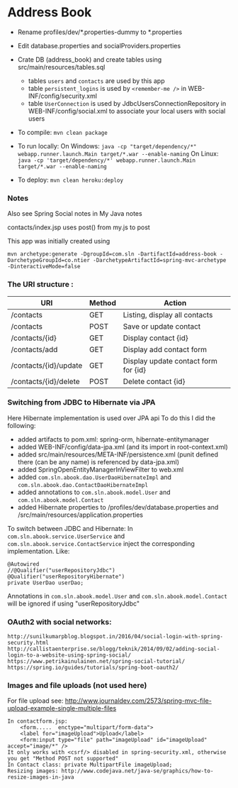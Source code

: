 # Address Book

+ Rename profiles/dev/*.properties-dummy to *.properties
+ Edit database.properties and socialProviders.properties
+ Crate DB (address_book) and create tables using src/main/resources/tables.sql
	+ tables `users` and `contacts` are used by this app
	+ table `persistent_logins` is used by `<remember-me />` in WEB-INF/config/security.xml  
	+ table `UserConnection` is used by JdbcUsersConnectionRepository in WEB-INF/config/social.xml to associate your local users with social users

+ To compile:
	`mvn clean package`
+ To run locally:
	On Windows:	`java -cp "target/dependency/*" webapp.runner.launch.Main target/*.war --enable-naming`
	On Linux: 	`java -cp 'target/dependency/*' webapp.runner.launch.Main target/*.war --enable-naming`
+ To deploy:
	`mvn clean heroku:deploy`


### Notes 
Also see Spring Social notes in My Java notes

contacts/index.jsp uses post() from my.js to post

This app was initially created using

	mvn archetype:generate -DgroupId=com.sln -DartifactId=address-book -DarchetypeGroupId=co.ntier -DarchetypeArtifactId=spring-mvc-archetype -DinteractiveMode=false


### The URI structure :

|URI					|Method	|Action
|-----------------------|-------|--------------
|/contacts				|GET	|Listing, display all contacts
|/contacts				|POST	|Save or update contact
|/contacts/{id}			|GET	|Display contact {id}
|/contacts/add			|GET	|Display add contact form
|/contacts/{id}/update	|GET	|Display update contact form for {id}
|/contacts/{id}/delete	|POST	|Delete contact {id}


### Switching from JDBC to Hibernate via JPA
Here Hibernate implementation is used over JPA api
To do this I did the following:
+ added artifacts to pom.xml: spring-orm, hibernate-entitymanager
+ added WEB-INF/config/data-jpa.xml (and its import in root-context.xml)
+ added src/main/resources/META-INF/persistence.xml (punit defined there (can be any name) is referenced by data-jpa.xml)
+ added SpringOpenEntityManagerInViewFilter to web.xml
+ added `com.sln.abook.dao.UserDaoHibernateImpl` and `com.sln.abook.dao.ContactDaoHibernateImpl`
+ added annotations to `com.sln.abook.model.User` and `com.sln.abook.model.Contact`
+ added Hibernate properties to /profiles/dev/database.properties and /src/main/resources/application.properties

To switch between JDBC and Hibernate:
In `com.sln.abook.service.UserService` and `com.sln.abook.service.ContactService` inject the corresponding implementation. Like:

	@Autowired
	//@Qualifier("userRepositoryJdbc")
	@Qualifier("userRepositoryHibernate")
	private UserDao userDao;

Annotations in `com.sln.abook.model.User` and `com.sln.abook.model.Contact` will be ignored if using "userRepositoryJdbc"


### OAuth2 with social networks:
	http://sunilkumarpblog.blogspot.in/2016/04/social-login-with-spring-security.html
	http://callistaenterprise.se/blogg/teknik/2014/09/02/adding-social-login-to-a-website-using-spring-social/
	https://www.petrikainulainen.net/spring-social-tutorial/
	https://spring.io/guides/tutorials/spring-boot-oauth2/

	
### Images and file uploads (not used here)
For file upload see: http://www.journaldev.com/2573/spring-mvc-file-upload-example-single-multiple-files

	In contactform.jsp:
		<form.....  enctype="multipart/form-data">
		<label for="imageUpload">Upload</label>
        <form:input type="file" path="imageUpload" id="imageUpload" accept="image/*" />
    It only works with <csrf/> disabled in spring-security.xml, otherwise you get "Method POST not supported"
    In Contact class: private MultipartFile imageUpload;
    Resizing images: http://www.codejava.net/java-se/graphics/how-to-resize-images-in-java  
	

